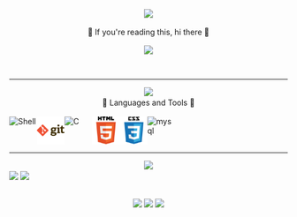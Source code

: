 <div id="header" align="center">
  <img src="https://uploads-ssl.webflow.com/603c87adb15be3cb0b3ed9b5/61bf0b5c372eeeb5d44b6b5f_6.png" width="200"/>
</div> 
<p align="center">
 👋 If you're reading this, hi there 👋
</p>


<div align="center">
<p><img align="center" src="https://profile-counter.glitch.me/chelseyqc/count.svg"</p>
</div>
<br>

---

<div id="header" align="center">
  <img src="https://uploads-ssl.webflow.com/603c87adb15be3cb0b3ed9b5/61bf097bc69c24692f6457b4_3-p-500.png" width="200"/>
</div> 
  

<div align="center">🌱 Languages and Tools 🌱 </div>
<br>
<a href="https://github.com/chelseyqc/holbertonschool-shell"> <img align="left" alt="Shell" width="50px" src="https://cdn.icon-icons.com/icons2/2367/PNG/512/terminal_shell_icon_143501.png" />
</a>
<a href="https://github.com/chelseyqc/holbertonschool-zero_day">
  <img align="left" alt="git" width="50px" height="50px" src="https://raw.githubusercontent.com/github/explore/80688e429a7d4ef2fca1e82350fe8e3517d3494d/topics/git/git.png" />
</a>
<a href="https://github.com/chelseyqc/holbertonschool-low_level_programming">
  <img align="left" alt="C" width="50px" src="https://cdn.iconscout.com/icon/free/png-512/c-programming-569564.png" />
</a>
<a href="https://github.com/chelseyqc">
  <img align="left" alt="html" width="50px" src="https://raw.githubusercontent.com/github/explore/80688e429a7d4ef2fca1e82350fe8e3517d3494d/topics/html/html.png" />
</a>
<a href="https://github.com/chelseyqc">
  <img align="left" alt="css" width="50px" src="https://raw.githubusercontent.com/github/explore/80688e429a7d4ef2fca1e82350fe8e3517d3494d/topics/css/css.png" />
</a>
<a href="https://github.com/chelseyqc">
  <img align="left" alt="mysql" width="50px" height="50px" src="https://kinsta.com/fr/wp-content/uploads/sites/4/2019/04/logo-mysql-1.svg" />
</a>


<br>
<br>
<br>

---

<div id="header" align="center">
  <img src="https://uploads-ssl.webflow.com/603c87adb15be3cb0b3ed9b5/61bf09f5be7634261e9b0358_5.png" width="200"/>
</div> 

<!--
<p><img align="left" src="https://github-readme-stats.vercel.app/api/top-langs?username=chelseyqc"</p>
-->

<div class='container'>
<img style="height: auto; width: 55%;" class="img" src="https://github-readme-stats.vercel.app/api?username=chelseyqc&show_icons=true" />
<img style="height: auto; width: 40%;" class="img" src="https://github-readme-stats.vercel.app/api/top-langs/?username=chelseyqc&langs_count=8&layout=compact" />
&nbsp;
</div>

<br>
<p align="center">
  <img src="https://stickershop.line-scdn.net/stickershop/v1/sticker/398783257/android/sticker.png?v=1" width="100" />
  <img src="https://stickershop.line-scdn.net/stickershop/v1/sticker/398783257/android/sticker.png?v=1" width="100" />
  <img src="https://stickershop.line-scdn.net/stickershop/v1/sticker/398783257/android/sticker.png?v=1" width="100" />
</p>


<!--
**chelseyqc/chelseyqc** is a ✨ _special_ ✨ repository because its `README.md` (this file) appears on your GitHub profile.

Here are some ideas to get you started:

- 🔭 I’m currently working on ...
- 🌱 I’m currently learning ...
- 👯 I’m looking to collaborate on ...
- 🤔 I’m looking for help with ...
- 💬 Ask me about ...
- 📫 How to reach me: ...
- 😄 Pronouns: ...
- ⚡ Fun fact: ...
-->
